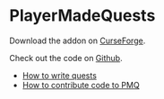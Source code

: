 # PlayerMadeQuests

Download the addon on [CurseForge](https://www.curseforge.com/wow/addons/pmq).

Check out the code on [Github](https://github.com/runeberry/PlayerMadeQuests).

* [How to write quests](quests/index.md)
* [How to contribute code to PMQ](https://github.com/runeberry/PlayerMadeQuests/blob/master/CONTRIBUTING.md)